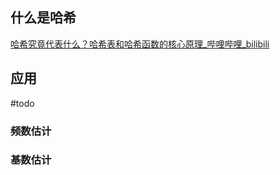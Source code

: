 ## 什么是哈希

[哈希究竟代表什么？哈希表和哈希函数的核心原理_哔哩哔哩_bilibili](https://www.bilibili.com/video/BV1SZ4y1z7wT/) 

## 应用
#todo 
### 频数估计

### 基数估计


